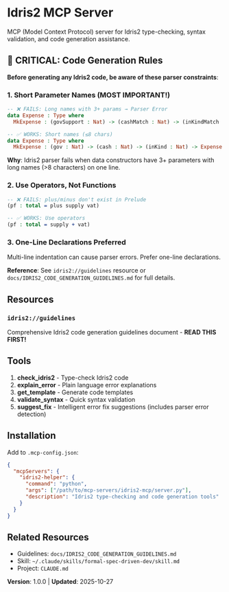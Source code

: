 # Idris2 MCP Server

MCP (Model Context Protocol) server for Idris2 type-checking, syntax validation, and code generation assistance.

## 🚨 CRITICAL: Code Generation Rules

**Before generating any Idris2 code, be aware of these parser constraints**:

### 1. Short Parameter Names (MOST IMPORTANT!)
```idris
-- ❌ FAILS: Long names with 3+ params → Parser Error
data Expense : Type where
  MkExpense : (govSupport : Nat) -> (cashMatch : Nat) -> (inKindMatch : Nat) -> Expense

-- ✅ WORKS: Short names (≤8 chars)
data Expense : Type where
  MkExpense : (gov : Nat) -> (cash : Nat) -> (inKind : Nat) -> Expense
```

**Why**: Idris2 parser fails when data constructors have 3+ parameters with long names (>8 characters) on one line.

### 2. Use Operators, Not Functions
```idris
-- ❌ FAILS: plus/minus don't exist in Prelude
(pf : total = plus supply vat)

-- ✅ WORKS: Use operators
(pf : total = supply + vat)
```

### 3. One-Line Declarations Preferred
Multi-line indentation can cause parser errors. Prefer one-line declarations.

**Reference**: See `idris2://guidelines` resource or `docs/IDRIS2_CODE_GENERATION_GUIDELINES.md` for full details.

## Resources

### `idris2://guidelines`
Comprehensive Idris2 code generation guidelines document - **READ THIS FIRST!**

## Tools

1. **check_idris2** - Type-check Idris2 code
2. **explain_error** - Plain language error explanations
3. **get_template** - Generate code templates
4. **validate_syntax** - Quick syntax validation
5. **suggest_fix** - Intelligent error fix suggestions (includes parser error detection)

## Installation

Add to `.mcp-config.json`:
```json
{
  "mcpServers": {
    "idris2-helper": {
      "command": "python",
      "args": ["/path/to/mcp-servers/idris2-mcp/server.py"],
      "description": "Idris2 type-checking and code generation tools"
    }
  }
}
```

## Related Resources

- Guidelines: `docs/IDRIS2_CODE_GENERATION_GUIDELINES.md`
- Skill: `~/.claude/skills/formal-spec-driven-dev/skill.md`
- Project: `CLAUDE.md`

**Version**: 1.0.0 | **Updated**: 2025-10-27
